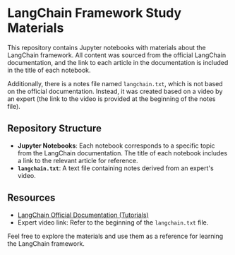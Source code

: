 # LangChain Framework Study Materials

This repository contains Jupyter notebooks with materials about the LangChain framework. All content was sourced from the official LangChain documentation, and the link to each article in the documentation is included in the title of each notebook.

Additionally, there is a notes file named `langchain.txt`, which is not based on the official documentation. Instead, it was created based on a video by an expert (the link to the video is provided at the beginning of the notes file).

## Repository Structure

- **Jupyter Notebooks**: Each notebook corresponds to a specific topic from the LangChain documentation. The title of each notebook includes a link to the relevant article for reference.
- **`langchain.txt`**: A text file containing notes derived from an expert's video.

## Resources

- [LangChain Official Documentation (Tutorials)](https://python.langchain.com/docs/tutorials/)
- Expert video link: Refer to the beginning of the `langchain.txt` file.

Feel free to explore the materials and use them as a reference for learning the LangChain framework.